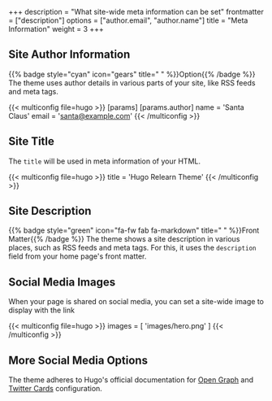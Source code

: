 +++
description = "What site-wide meta information can be set"
frontmatter = ["description"]
options = ["author.email", "author.name"]
title = "Meta Information"
weight = 3
+++

## Site Author Information

{{% badge style="cyan" icon="gears" title=" " %}}Option{{% /badge %}} The theme uses author details in various parts of your site, like RSS feeds and meta tags.

{{< multiconfig file=hugo >}}
[params]
  [params.author]
    name = 'Santa Claus'
    email = 'santa@example.com'
{{< /multiconfig >}}

## Site Title

The `title` will be used in meta information of your HTML.

{{< multiconfig file=hugo >}}
title = 'Hugo Relearn Theme'
{{< /multiconfig >}}

## Site Description

{{% badge style="green" icon="fa-fw fab fa-markdown" title=" " %}}Front Matter{{% /badge %}} The theme shows a site description in various places, such as RSS feeds and meta tags. For this, it uses the `description` field from your home page's front matter.

## Social Media Images

When your page is shared on social media, you can set a site-wide image to display with the link

{{< multiconfig file=hugo >}}
images = [ 'images/hero.png' ]
{{< /multiconfig >}}

## More Social Media Options

The theme adheres to Hugo's official documentation for [Open Graph](https://gohugo.io/templates/embedded/#configure-open-graph) and [Twitter Cards](https://gohugo.io/templates/embedded/#configure-x-twitter-cards) configuration.
